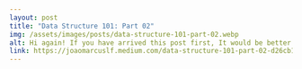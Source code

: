 ```yaml
---
layout: post
title: "Data Structure 101: Part 02"
img: /assets/images/posts/data-structure-101-part-02.webp
alt: Hi again! If you have arrived this post first, It would be better if you check the Part 01, there we have...
link: https://joaomarcuslf.medium.com/data-structure-101-part-02-d26cb18defa6
---
```

